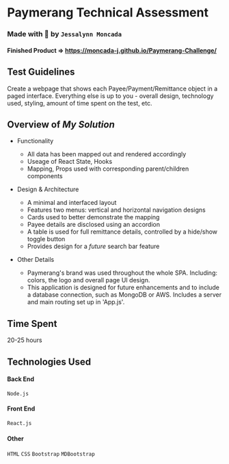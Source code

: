 # Paymerang Technical Assessment

### Made with 💛  by `Jessalynn Moncada`
#### Finished Product => https://moncada-j.github.io/Paymerang-Challenge/

## Test Guidelines

Create a webpage that shows each Payee/Payment/Remittance object in a paged interface. Everything else is up to you - overall design, technology used, styling, amount of time spent on the test, etc.

## Overview of _**My Solution**_

* Functionality
    * All data has been mapped out and rendered accordingly
    * Useage of React State, Hooks
    * Mapping, Props used with corresponding parent/children components

* Design & Architecture
    * A minimal and interfaced layout
    * Features two menus: vertical and horizontal navigation designs
    * Cards used to better demonstrate the mapping 
    * Payee details are disclosed using an accordion
    * A table is used for full remittance details, controlled by a hide/show toggle button
    * Provides design for a _future_ search bar feature

* Other Details
    * Paymerang's brand was used throughout the whole SPA. Including: colors, the logo and overall page UI design.
    * This application is designed for future enhancements and to include a database connection, such as MongoDB or AWS. Includes a server and main routing set up in 'App.js'.

## Time Spent
20-25 hours 
    

## Technologies Used

#### Back End
`Node.js`

#### Front End
`React.js`

#### Other
`HTML`
`CSS`
`Bootstrap`
`MDBootstrap`


